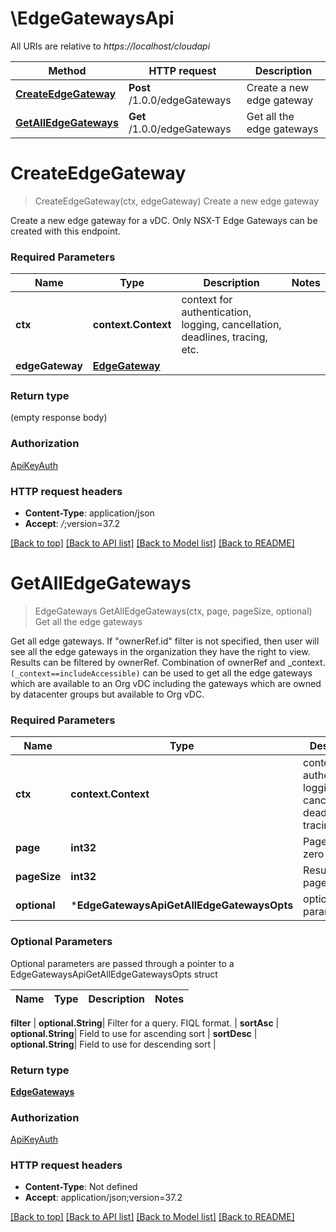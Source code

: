 # \EdgeGatewaysApi

All URIs are relative to *https://localhost/cloudapi*

Method | HTTP request | Description
------------- | ------------- | -------------
[**CreateEdgeGateway**](EdgeGatewaysApi.md#CreateEdgeGateway) | **Post** /1.0.0/edgeGateways | Create a new edge gateway
[**GetAllEdgeGateways**](EdgeGatewaysApi.md#GetAllEdgeGateways) | **Get** /1.0.0/edgeGateways | Get all the edge gateways


# **CreateEdgeGateway**
> CreateEdgeGateway(ctx, edgeGateway)
Create a new edge gateway

Create a new edge gateway for a vDC. Only NSX-T Edge Gateways can be created with this endpoint. 

### Required Parameters

Name | Type | Description  | Notes
------------- | ------------- | ------------- | -------------
 **ctx** | **context.Context** | context for authentication, logging, cancellation, deadlines, tracing, etc.
  **edgeGateway** | [**EdgeGateway**](EdgeGateway.md)|  | 

### Return type

 (empty response body)

### Authorization

[ApiKeyAuth](../README.md#ApiKeyAuth)

### HTTP request headers

 - **Content-Type**: application/json
 - **Accept**: *_/_*;version=37.2

[[Back to top]](#) [[Back to API list]](../README.md#documentation-for-api-endpoints) [[Back to Model list]](../README.md#documentation-for-models) [[Back to README]](../README.md)

# **GetAllEdgeGateways**
> EdgeGateways GetAllEdgeGateways(ctx, page, pageSize, optional)
Get all the edge gateways

Get all edge gateways. If \"ownerRef.id\" filter is not specified, then user will see all the edge gateways in the organization they have the right to view. Results can be filtered by ownerRef. Combination of ownerRef and _context. <code>(_context==includeAccessible)</code> can be used to get all the edge gateways which are available to an Org vDC including the gateways which are owned by datacenter groups but available to Org vDC. 

### Required Parameters

Name | Type | Description  | Notes
------------- | ------------- | ------------- | -------------
 **ctx** | **context.Context** | context for authentication, logging, cancellation, deadlines, tracing, etc.
  **page** | **int32**| Page to fetch, zero offset. | [default to 1]
  **pageSize** | **int32**| Results per page to fetch. | [default to 25]
 **optional** | ***EdgeGatewaysApiGetAllEdgeGatewaysOpts** | optional parameters | nil if no parameters

### Optional Parameters
Optional parameters are passed through a pointer to a EdgeGatewaysApiGetAllEdgeGatewaysOpts struct

Name | Type | Description  | Notes
------------- | ------------- | ------------- | -------------


 **filter** | **optional.String**| Filter for a query.  FIQL format. | 
 **sortAsc** | **optional.String**| Field to use for ascending sort | 
 **sortDesc** | **optional.String**| Field to use for descending sort | 

### Return type

[**EdgeGateways**](EdgeGateways.md)

### Authorization

[ApiKeyAuth](../README.md#ApiKeyAuth)

### HTTP request headers

 - **Content-Type**: Not defined
 - **Accept**: application/json;version=37.2

[[Back to top]](#) [[Back to API list]](../README.md#documentation-for-api-endpoints) [[Back to Model list]](../README.md#documentation-for-models) [[Back to README]](../README.md)

